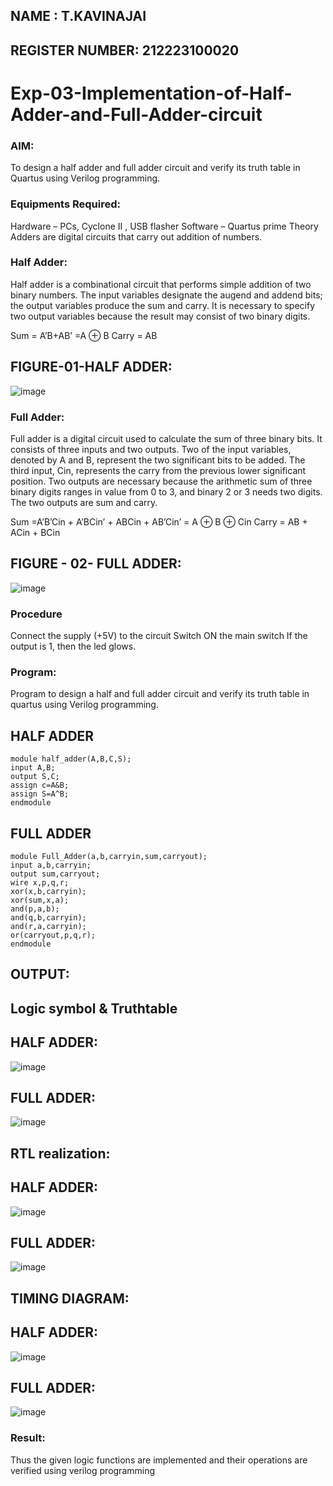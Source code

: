 ## NAME : T.KAVINAJAI
## REGISTER NUMBER: 212223100020

# Exp-03-Implementation-of-Half-Adder-and-Full-Adder-circuit

### AIM:
To design a half adder and full adder circuit and verify its truth table in Quartus using Verilog programming.

### Equipments Required:
Hardware – PCs, Cyclone II , USB flasher
Software – Quartus prime
Theory
Adders are digital circuits that carry out addition of numbers.

### Half Adder:
Half adder is a combinational circuit that performs simple addition of two binary numbers. The input variables designate the augend and addend bits; the output variables produce the sum and carry. It is necessary to specify two output variables because the result may consist of two binary digits.

Sum = A’B+AB’ =A ⊕ B Carry = AB

## FIGURE-01-HALF ADDER: 
![image](https://github.com/Kavin1311/Exp-02-Implementation-of-Half-Adder-and-Full-Adder-circuit/assets/145695724/f7655204-0cd0-4c6e-b3d7-d3d0def9321f)

### Full Adder:
Full adder is a digital circuit used to calculate the sum of three binary bits. It consists of three inputs and two outputs. Two of the input variables, denoted by A and B, represent the two significant bits to be added. The third input, Cin, represents the carry from the previous lower significant position. Two outputs are necessary because the arithmetic sum of three binary digits ranges in value from 0 to 3, and binary 2 or 3 needs two digits. The two outputs are sum and carry.

Sum =A’B’Cin + A’BCin’ + ABCin + AB’Cin’ = A ⊕ B ⊕ Cin Carry = AB + ACin + BCin
## FIGURE - 02- FULL ADDER:
![image](https://github.com/Kavin1311/Exp-02-Implementation-of-Half-Adder-and-Full-Adder-circuit/assets/145695724/f0f5b44e-ee26-4234-be69-1abd306b4633)

### Procedure

Connect the supply (+5V) to the circuit
Switch ON the main switch
If the output is 1, then the led glows.
###  Program:
Program to design a half and full adder circuit and verify its truth table in quartus using Verilog programming.
## HALF ADDER
```
module half_adder(A,B,C,S);
input A,B;
output S,C;
assign c=A&B;
assign S=A^B;
endmodule
```
## FULL ADDER
```
module Full_Adder(a,b,carryin,sum,carryout);
input a,b,carryin;
output sum,carryout;
wire x,p,q,r;
xor(x,b,carryin);
xor(sum,x,a);
and(p,a,b);
and(q,b,carryin);
and(r,a,carryin);
or(carryout,p,q,r);
endmodule
```
## OUTPUT:
## Logic symbol & Truthtable
## HALF ADDER:
![image](https://github.com/Kavin1311/Exp-02-Implementation-of-Half-Adder-and-Full-Adder-circuit/assets/145695724/cccd6f09-e2ea-4cb5-bbce-526ac122009a)

## FULL ADDER:
![image](https://github.com/Kavin1311/Exp-02-Implementation-of-Half-Adder-and-Full-Adder-circuit/assets/145695724/8c0389d6-27de-4d78-8ed7-436f5f5711c9)

## RTL realization:
## HALF ADDER:
![image](https://github.com/Kavin1311/Exp-02-Implementation-of-Half-Adder-and-Full-Adder-circuit/assets/145695724/61ea7fb2-5934-40ec-8c81-e3790329e22b)

## FULL ADDER:
![image](https://github.com/Kavin1311/Exp-02-Implementation-of-Half-Adder-and-Full-Adder-circuit/assets/145695724/1d8c265a-d046-416f-8b2d-b26e3475b193)
## TIMING DIAGRAM:

## HALF ADDER:
![image](https://github.com/Kavin1311/Exp-02-Implementation-of-Half-Adder-and-Full-Adder-circuit/assets/145695724/6f58239b-1d09-43ea-b63a-43c250de8669)

## FULL ADDER:
![image](https://github.com/Kavin1311/Exp-02-Implementation-of-Half-Adder-and-Full-Adder-circuit/assets/145695724/73bbccbd-d8e0-4704-b158-90fece884c91)


### Result:
Thus the given logic functions are implemented and their operations are verified using verilog programming
